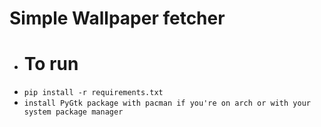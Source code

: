 # Simple Wallpaper fetcher
- # To run
- `pip install -r requirements.txt`
- `install PyGtk package with pacman if you're on arch or with your system package manager`